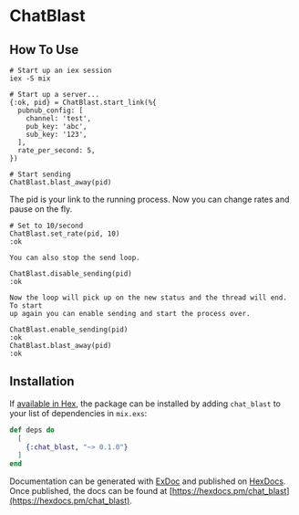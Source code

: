 # ChatBlast

## How To Use
```
# Start up an iex session
iex -S mix

# Start up a server...
{:ok, pid} = ChatBlast.start_link(%{
  pubnub_config: [
    channel: 'test',
    pub_key: 'abc',
    sub_key: '123',
  ],
  rate_per_second: 5,
})

# Start sending
ChatBlast.blast_away(pid)
```

The pid is your link to the running process. Now you can change rates and pause on the fly.

```
# Set to 10/second
ChatBlast.set_rate(pid, 10)
:ok

You can also stop the send loop.

ChatBlast.disable_sending(pid)
:ok

Now the loop will pick up on the new status and the thread will end. To start
up again you can enable sending and start the process over.

ChatBlast.enable_sending(pid)
:ok
ChatBlast.blast_away(pid)
:ok
```

## Installation

If [available in Hex](https://hex.pm/docs/publish), the package can be installed
by adding `chat_blast` to your list of dependencies in `mix.exs`:

```elixir
def deps do
  [
    {:chat_blast, "~> 0.1.0"}
  ]
end
```

Documentation can be generated with [ExDoc](https://github.com/elixir-lang/ex_doc)
and published on [HexDocs](https://hexdocs.pm). Once published, the docs can
be found at [https://hexdocs.pm/chat_blast](https://hexdocs.pm/chat_blast).

